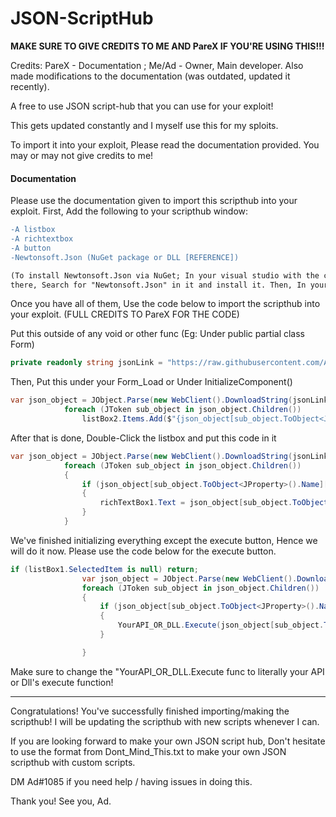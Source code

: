 # JSON-ScriptHub

**MAKE SURE TO GIVE CREDITS TO ME AND PareX IF YOU'RE USING THIS!!!**

Credits:
PareX - Documentation ;
Me/Ad - Owner, Main developer. Also made modifications to the documentation (was outdated, updated it recently).

A free to use JSON script-hub that you can use for your exploit!

This gets updated constantly and I myself use this for my sploits.

To import it into your exploit, Please read the documentation provided.
You may or may not give credits to me!

#### Documentation
Please use the documentation given to import this scripthub into your exploit.
First, Add the following to your scripthub window:
```diff
-A listbox
-A richtextbox
-A button
-Newtonsoft.Json (NuGet package or DLL [REFERENCE])

(To install Newtonsoft.Json via NuGet; In your visual studio with the current project open, Go to Project > Manage NuGet Packages > Browse. Once you're
there, Search for "Newtonsoft.Json" in it and install it. Then, In your scripthub window's code, At the top, Put this: )
```
Once you have all of them, Use the code below to import the scripthub into your exploit. (FULL CREDITS TO PareX FOR THE CODE)

Put this outside of any void or other func (Eg: Under  public partial class Form)
```csharp
private readonly string jsonLink = "https://raw.githubusercontent.com/AlexDev1289/JSON-ScriptHub/main/JSON-ScriptHub.json";
```

Then, Put this under your Form_Load or Under InitializeComponent()
```csharp
var json_object = JObject.Parse(new WebClient().DownloadString(jsonLink))["scriptHub"];
            foreach (JToken sub_object in json_object.Children())
                listBox2.Items.Add($"{json_object[sub_object.ToObject<JProperty>().Name]["Name"]}");
```

After that is done, Double-Click the listbox and put this code in it
```csharp
var json_object = JObject.Parse(new WebClient().DownloadString(jsonLink))["scriptHub"];
            foreach (JToken sub_object in json_object.Children())
            {
                if (json_object[sub_object.ToObject<JProperty>().Name]["Name"].ToString() == listBox2.SelectedItem.ToString())
                {
                    richTextBox1.Text = json_object[sub_object.ToObject<JProperty>().Name]["Description"].ToString();
                }
            }
```

We've finished initializing everything except the execute button, Hence we will do it now.
Please use the code below for the execute button.
```csharp
if (listBox1.SelectedItem is null) return;
                var json_object = JObject.Parse(new WebClient().DownloadString(jsonLink))["scriptHub"];
                foreach (JToken sub_object in json_object.Children())
                {
                    if (json_object[sub_object.ToObject<JProperty>().Name]["Name"].ToString() == listBox2.SelectedItem.ToString())
                    {
                        YourAPI_OR_DLL.Execute(json_object[sub_object.ToObject<JProperty>().Name]["source"].ToString());
                    }

                }
```
Make sure to change the "YourAPI_OR_DLL.Execute func to literally your API or Dll's execute function!

--------------------------------------------------------------------------------------------------------------

Congratulations! You've successfully finished importing/making the scripthub!
I will be updating the scripthub with new scripts whenever I can.

If you are looking forward to make your own JSON script hub, Don't hesitate to use the format from Dont_Mind_This.txt to make your own JSON scripthub with custom scripts.

DM Ad#1085 if you need help / having issues in doing this.

Thank you!
See you,
Ad.
